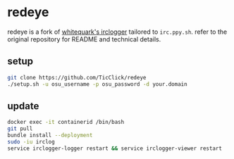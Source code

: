 # redeye

redeye is a fork of [whitequark's irclogger](https://github.com/whitequark/irclogger) tailored to `irc.ppy.sh`. refer to the original repository for README and technical details.

## setup

```sh
git clone https://github.com/TicClick/redeye
./setup.sh -u osu_username -p osu_password -d your.domain
```

## update

```sh
docker exec -it containerid /bin/bash
git pull
bundle install --deployment
sudo -iu irclog
service irclogger-logger restart && service irclogger-viewer restart
```
